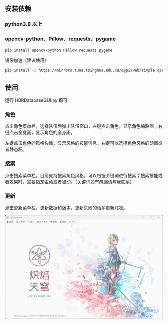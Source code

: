 ## 安装依赖

### python3.8 以上

### opencv-python、Pillow、requests、pygame

```sh
pip install opencv-python Pillow requests pygame
```

镜像加速（建议使用）

```sh
pip install -i https://mirrors.tuna.tsinghua.edu.cn/pypi/web/simple opencv-python pillow requests pygame
```

## 使用

运行 HBRDatabaseGUI.py 即可

### 角色

点击角色菜单栏，选择队伍后弹出队伍窗口，左键点击角色，显示角色缩略图；右键点击全身画，显示角色的全身画。

左键点击角色的风格头像，显示风格的技能信息，右键可以选择角色风格的动画或者静态图。

### 搜索

点击搜索菜单栏，目前支持搜索角色风格，可以根据关键词进行搜索；搜索技能或者效果时，需要指定主动或者被动。（关键词如有疏漏请与我联系）

### 更新

点击更新菜单栏，更新数据和版本，更新失败的话多更新几次。

![Image text](https://github.com/CCELEND/HBRDatabase/blob/main/show/show.png)